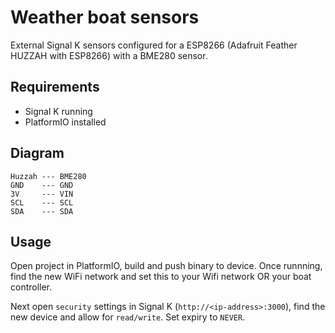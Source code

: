 # Weather boat sensors

External Signal K sensors configured for a ESP8266 (Adafruit Feather HUZZAH with ESP8266) with a BME280 sensor.

## Requirements

* Signal K running
* PlatformIO installed 

## Diagram

```shell
Huzzah --- BME280
GND    --- GND
3V     --- VIN
SCL    --- SCL
SDA    --- SDA
```

## Usage

Open project in PlatformIO, build and push binary to device. Once runnning, find the new WiFi network and set this to your Wifi network OR your boat controller.

Next open `security` settings in Signal K (`http://<ip-address>:3000`), find the new device and allow for `read/write`. Set expiry to `NEVER`.



